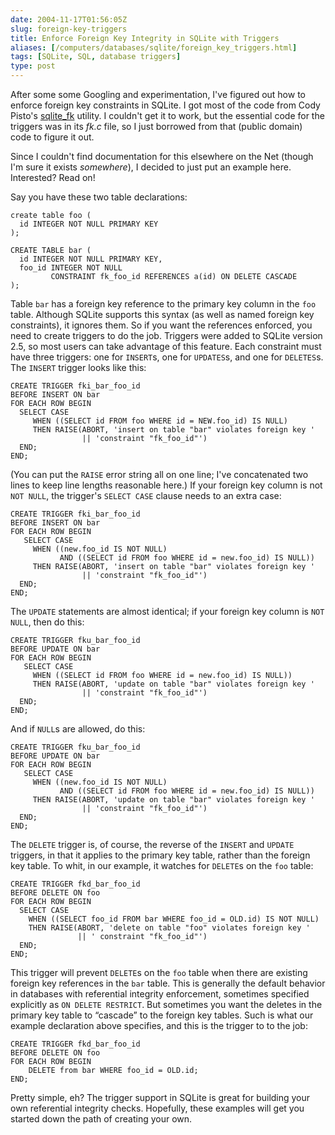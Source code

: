 ```yaml
--- 
date: 2004-11-17T01:56:05Z
slug: foreign-key-triggers
title: Enforce Foreign Key Integrity in SQLite with Triggers
aliases: [/computers/databases/sqlite/foreign_key_triggers.html]
tags: [SQLite, SQL, database triggers]
type: post
---
```


After some some Googling and experimentation, I've figured out how to enforce
foreign key constraints in SQLite. I got most of the code from Cody Pisto's
[sqlite\_fk] utility. I couldn't get it to work, but the essential code for the
triggers was in its *fk.c* file, so I just borrowed from that (public domain)
code to figure it out.

Since I couldn't find documentation for this elsewhere on the Net (though I'm
sure it exists *somewhere*), I decided to just put an example here. Interested?
Read on!

Say you have these two table declarations:

    create table foo (
      id INTEGER NOT NULL PRIMARY KEY
    );

    CREATE TABLE bar (
      id INTEGER NOT NULL PRIMARY KEY,
      foo_id INTEGER NOT NULL
             CONSTRAINT fk_foo_id REFERENCES a(id) ON DELETE CASCADE
    );

Table `bar` has a foreign key reference to the primary key column in the `foo`
table. Although SQLite supports this syntax (as well as named foreign key
constraints), it ignores them. So if you want the references enforced, you need
to create triggers to do the job. Triggers were added to SQLite version 2.5, so
most users can take advantage of this feature. Each constraint must have three
triggers: one for `INSERT`s, one for `UPDATES`s, and one for `DELETES`s. The
`INSERT` trigger looks like this:

    CREATE TRIGGER fki_bar_foo_id
    BEFORE INSERT ON bar
    FOR EACH ROW BEGIN 
      SELECT CASE
         WHEN ((SELECT id FROM foo WHERE id = NEW.foo_id) IS NULL)
         THEN RAISE(ABORT, 'insert on table "bar" violates foreign key '
                    || 'constraint "fk_foo_id"')
      END;
    END;

(You can put the `RAISE` error string all on one line; I've concatenated two
lines to keep line lengths reasonable here.) If your foreign key column is not
`NOT NULL`, the trigger's `SELECT CASE` clause needs to an extra case:

    CREATE TRIGGER fki_bar_foo_id
    BEFORE INSERT ON bar
    FOR EACH ROW BEGIN 
       SELECT CASE
         WHEN ((new.foo_id IS NOT NULL)
               AND ((SELECT id FROM foo WHERE id = new.foo_id) IS NULL))
         THEN RAISE(ABORT, 'insert on table "bar" violates foreign key '
                    || 'constraint "fk_foo_id"')
      END;
    END;

The `UPDATE` statements are almost identical; if your foreign key column is
`NOT NULL`, then do this:

    CREATE TRIGGER fku_bar_foo_id
    BEFORE UPDATE ON bar
    FOR EACH ROW BEGIN 
       SELECT CASE
         WHEN ((SELECT id FROM foo WHERE id = new.foo_id) IS NULL))
         THEN RAISE(ABORT, 'update on table "bar" violates foreign key '
                    || 'constraint "fk_foo_id"')
      END;
    END;

And if `NULL`s are allowed, do this:

    CREATE TRIGGER fku_bar_foo_id
    BEFORE UPDATE ON bar
    FOR EACH ROW BEGIN 
       SELECT CASE
         WHEN ((new.foo_id IS NOT NULL)
               AND ((SELECT id FROM foo WHERE id = new.foo_id) IS NULL))
         THEN RAISE(ABORT, 'update on table "bar" violates foreign key '
                    || 'constraint "fk_foo_id"')
      END;
    END;

The `DELETE` trigger is, of course, the reverse of the `INSERT` and `UPDATE`
triggers, in that it applies to the primary key table, rather than the foreign
key table. To whit, in our example, it watches for `DELETE`s on the `foo` table:

    CREATE TRIGGER fkd_bar_foo_id
    BEFORE DELETE ON foo
    FOR EACH ROW BEGIN 
      SELECT CASE
        WHEN ((SELECT foo_id FROM bar WHERE foo_id = OLD.id) IS NOT NULL)
        THEN RAISE(ABORT, 'delete on table "foo" violates foreign key '
                   || ' constraint "fk_foo_id"')
      END;
    END;

This trigger will prevent `DELETE`s on the `foo` table when there are existing
foreign key references in the `bar` table. This is generally the default
behavior in databases with referential integrity enforcement, sometimes
specified explicitly as `ON DELETE RESTRICT`. But sometimes you want the deletes
in the primary key table to “cascade” to the foreign key tables. Such is what
our example declaration above specifies, and this is the trigger to to the job:

    CREATE TRIGGER fkd_bar_foo_id
    BEFORE DELETE ON foo
    FOR EACH ROW BEGIN 
        DELETE from bar WHERE foo_id = OLD.id;
    END;

Pretty simple, eh? The trigger support in SQLite is great for building your own
referential integrity checks. Hopefully, these examples will get you started
down the path of creating your own.

  [sqlite\_fk]: http://www.sqlite.org/contrib
    "SQLite Contributed files, including sqlite_fk.tgz, a utility for generating FK triggers for SQLite"
